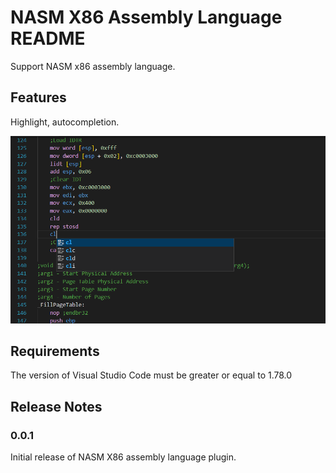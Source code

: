 # NASM X86 Assembly Language README

Support NASM x86 assembly language.

## Features

Highlight, autocompletion.

![feature](images/feature.png)

## Requirements

The version of Visual Studio Code must be greater or equal to 1.78.0

## Release Notes

### 0.0.1

Initial release of NASM X86 assembly language plugin.
